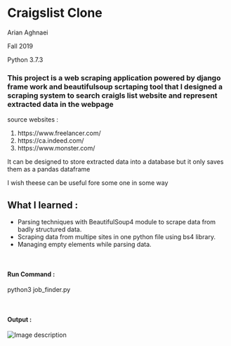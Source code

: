 <h1>Craigslist Clone</h1>
<p>Arian Aghnaei</p>
<p>Fall 2019</p>
<p>Python 3.7.3</p>

<h3>This project is a web scraping application powered by django frame work and beautifulsoup scrtaping tool that I designed a scraping system to search craigls list website and represent extracted data in the webpage</h3>
<p>source websites : </p>
<ol>
		<li>https://www.freelancer.com/</li>
		<li>https://ca.indeed.com/</li>
		<li>https://www.monster.com/</li>
</ol>

<p>It can be designed to store extracted data into a database but it only saves them as a pandas dataframe</p>
<p>I wish theese can be useful fore some one in some way</p>

<h2>What I learned :</h2>
<ul>
  <li>Parsing techniques with BeautifulSoup4 module to scrape data from badly structured data.</li>
  <li>Scraping data from multipe sites in one python file using bs4 library.</li>
  <li>Managing empty elements while parsing data.</li>	
</ul>
<br>
<h4>Run Command :</h4>

<p>python3 job_finder.py</p>
<br>
<h4>Output :</h4>

![Image description](https://github.com/codeBlooded1997/job_finder/blob/master/readme-img/result-example1.png?raw=true)


